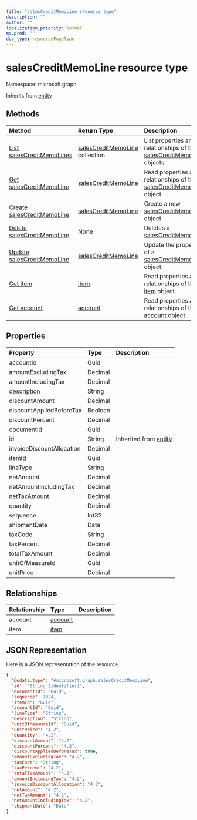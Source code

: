 ```yaml
---
title: "salesCreditMemoLine resource type"
description: ""
author: ""
localization_priority: Normal
ms.prod: ""
doc_type: resourcePageType
---
```


# salesCreditMemoLine resource type


Namespace: microsoft.graph




Inherits from [entity](../resources/entity.md)

## Methods
|Method|Return Type|Description|
|:---|:---|:---|
|[List salesCreditMemoLines](../api/salescreditmemoline-list.md)|[salesCreditMemoLine](../resources/salescreditmemoline.md) collection|List properties and relationships of the [salesCreditMemoLine](../resources/salescreditmemoline.md) objects.|
|[Get salesCreditMemoLine](../api/salescreditmemoline-get.md)|[salesCreditMemoLine](../resources/salescreditmemoline.md)|Read properties and relationships of the [salesCreditMemoLine](../resources/salescreditmemoline.md) object.|
|[Create salesCreditMemoLine](../api/salescreditmemoline-create.md)|[salesCreditMemoLine](../resources/salescreditmemoline.md)|Create a new [salesCreditMemoLine](../resources/salescreditmemoline.md) object.|
|[Delete salesCreditMemoLine](../api/salescreditmemoline-delete.md)|None|Deletes a [salesCreditMemoLine](../resources/salescreditmemoline.md).|
|[Update salesCreditMemoLine](../api/salescreditmemoline-update.md)|[salesCreditMemoLine](../resources/salescreditmemoline.md)|Update the properties of a [salesCreditMemoLine](../resources/salescreditmemoline.md) object.|
|[Get item](../api/item-get.md)|[item](../resources/item.md)|Read properties and relationships of the [item](../resources/item.md) object.|
|[Get account](../api/account-get.md)|[account](../resources/account.md)|Read properties and relationships of the [account](../resources/account.md) object.|

## Properties
|Property|Type|Description|
|:---|:---|:---|
|accountId|Guid||
|amountExcludingTax|Decimal||
|amountIncludingTax|Decimal||
|description|String||
|discountAmount|Decimal||
|discountAppliedBeforeTax|Boolean||
|discountPercent|Decimal||
|documentId|Guid||
|id|String| Inherited from [entity](../resources/entity.md)|
|invoiceDiscountAllocation|Decimal||
|itemId|Guid||
|lineType|String||
|netAmount|Decimal||
|netAmountIncludingTax|Decimal||
|netTaxAmount|Decimal||
|quantity|Decimal||
|sequence|Int32||
|shipmentDate|Date||
|taxCode|String||
|taxPercent|Decimal||
|totalTaxAmount|Decimal||
|unitOfMeasureId|Guid||
|unitPrice|Decimal||

## Relationships
|Relationship|Type|Description|
|:---|:---|:---|
|account|[account](../resources/account.md)||
|item|[item](../resources/item.md)||

## JSON Representation
Here is a JSON representation of the resource.
<!-- {
  "blockType": "resource",
  "keyProperty": "id",
  "@odata.type": "microsoft.graph.salesCreditMemoLine",
  "baseType": "microsoft.graph.entity",
  "openType": false
}
-->
``` json
{
  "@odata.type": "#microsoft.graph.salesCreditMemoLine",
  "id": "String (identifier)",
  "documentId": "Guid",
  "sequence": 1024,
  "itemId": "Guid",
  "accountId": "Guid",
  "lineType": "String",
  "description": "String",
  "unitOfMeasureId": "Guid",
  "unitPrice": "4.2",
  "quantity": "4.2",
  "discountAmount": "4.2",
  "discountPercent": "4.2",
  "discountAppliedBeforeTax": true,
  "amountExcludingTax": "4.2",
  "taxCode": "String",
  "taxPercent": "4.2",
  "totalTaxAmount": "4.2",
  "amountIncludingTax": "4.2",
  "invoiceDiscountAllocation": "4.2",
  "netAmount": "4.2",
  "netTaxAmount": "4.2",
  "netAmountIncludingTax": "4.2",
  "shipmentDate": "Date"
}
```

